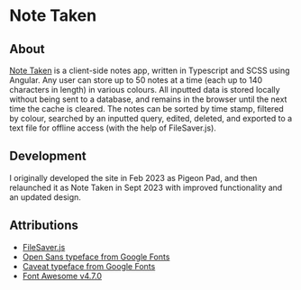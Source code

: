 # Note Taken

## About
[Note Taken](https://danateagle.com/notes) is a client-side notes app, written in Typescript and SCSS using Angular. Any user can store up to 50 notes at a time (each up to 140 characters in length) in various colours. All inputted data is stored locally without being sent to a database, and remains in the browser until the next time the cache is cleared. The notes can be sorted by time stamp, filtered by colour, searched by an inputted query, edited, deleted, and exported to a text file for offline access (with the help of FileSaver.js).

## Development
I originally developed the site in Feb 2023 as Pigeon Pad, and then relaunched it as Note Taken in Sept 2023 with improved functionality and an updated design.

## Attributions
- [FileSaver.js](https://www.npmjs.com/package/file-saver)
- [Open Sans typeface from Google Fonts](https://fonts.google.com/specimen/Open+Sans)
- [Caveat typeface from Google Fonts](https://fonts.google.com/specimen/Caveat)
- [Font Awesome v4.7.0](https://fontawesome.com/v4/icons/)